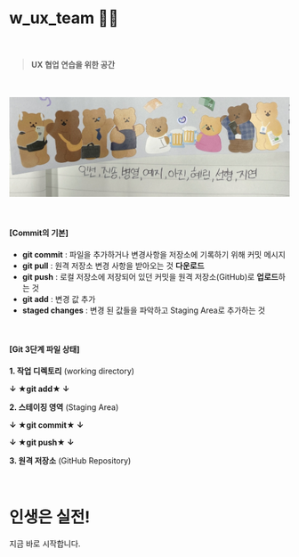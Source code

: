 # w_ux_team 😶‍🌫️
<br>

> #### UX 협업 연습을 위한 공간

<br>

![이미지](https://raw.githubusercontent.com/inseonUX/w_ux_team/bd2f541a2338be07f4edd7adf3e2cbcc9c30d366/cute_ux.jpg)


<br>

#### [Commit의 기본]

- **git commit** : 파일을 추가하거나 변경사항을 저장소에 기록하기 위해 커밋 메시지 <br>
- **git pull** : 원격 저장소 변경 사항을 받아오는 것 **다운로드** <br>
- **git push** : 로컬 저장소에 저장되어 있던 커밋을 원격 저장소(GitHub)로 **업로드**하는 것 <br>
- **git add** : 변경 값 추가 <br>
- **staged changes** : 변경 된 값들을 파악하고 Staging Area로 추가하는 것 <br>


<br>

#### [Git 3단계 파일 상태] 

**1. 작업 디렉토리** (working directory)


**↓ ★git add★ ↓**



**2. 스테이징 영역** (Staging Area)


**↓ ★git commit★ ↓**

**↓ ★git push★ ↓**



**3. 원격 저장소** (GitHub Repository)


<br>

# 인생은 실전!


지금 바로 시작합니다.


<br>
<br>
